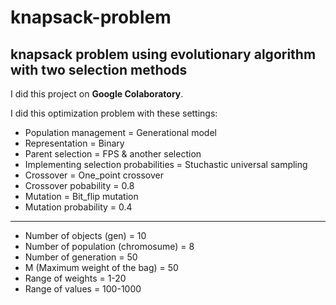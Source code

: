 # knapsack-problem
## knapsack problem using evolutionary algorithm with two selection methods
I did this project on **Google Colaboratory**.

I did this optimization problem with these settings:

  - Population management = Generational model
  - Representation = Binary
  - Parent selection = FPS & another selection 
  - Implementing selection probabilities = Stuchastic universal sampling
  - Crossover = One_point crossover
  - Crossover pobability = 0.8
  - Mutation = Bit_flip mutation
  - Mutation probability = 0.4
  ***
  - Number of objects (gen) = 10
  - Number of population (chromosume) = 8
  - Number of generation = 50
  - M (Maximum weight of the bag) = 50
  - Range of weights = 1-20
  - Range of values = 100-1000
